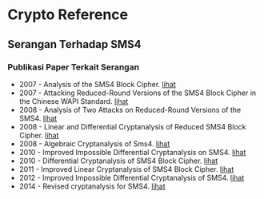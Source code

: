 # Crypto Reference

## Serangan Terhadap SMS4

### Publikasi Paper Terkait Serangan

* 2007 - Analysis of the SMS4 Block Cipher. [lihat](2007.liu_ji_hu_ding_lu_pyshkin_weinmann.pdf)
* 2007 - Attacking Reduced-Round Versions of the SMS4 Block Cipher in the Chinese WAPI Standard. [lihat](2007.lu.pdf)
* 2008 - Analysis of Two Attacks on Reduced-Round Versions of the SMS4. [lihat](2008.toz_dunkelman.pdf)
* 2008 - Linear and Differential Cryptanalysis of Reduced SMS4 Block Cipher. [lihat](2008.kim_kim_hong_sung.pdf)
* 2008 - Algebraic Cryptanalysis of Sms4. [lihat](2008.erickson_lu_hu_baena_cabarcas.pdf)
* 2010 - Improved Impossible Differential Cryptanalysis on SMS4. [lihat](2010.wang.pdf)
* 2010 - Differential Cryptanalysis of SMS4 Block Cipher. [lihat](2010.su_wu_zhang.pdf)
* 2011 - Improved Linear Cryptanalysis of SMS4 Block Cipher. [lihat](2011.cho_nyberg.pdf)
* 2012 - Improved Impossible Differential Cryptanalysis of SMS4. [lihat](2012.shi_wang_xu.pdf)
* 2014 - Revised cryptanalysis for SMS4. [lihat](2014.cheng_sun_li.pdf)